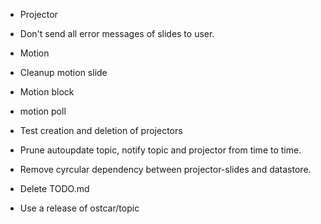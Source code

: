 * Projector
 * Don't send all error messages of slides to user.
 * Motion
  * Cleanup motion slide
  * Motion block
  * motion poll
 * Test creation and deletion of projectors

* Prune autoupdate topic, notify topic and projector from time to time.
* Remove cyrcular dependency between projector-slides and datastore.


* Delete TODO.md
* Use a release of ostcar/topic